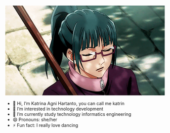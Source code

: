 ![](https://github.com/KatrinaAgni/KatrinaAgni/blob/main/MakiZenin.gif)

- 👋 Hi, I’m Katrina Agni Hartanto, you can call me katrin 
- 👀 I’m interested in technology development
- 🌱 I’m currently study technology informatics engineering
- 😄 Pronouns: she/her
- ⚡ Fun fact: I really love dancing

<!---
KatrinaAgni/KatrinaAgni is a ✨ special ✨ repository because its `README.md` (this file) appears on your GitHub profile.
You can click the Preview link to take a look at your changes.
--->
